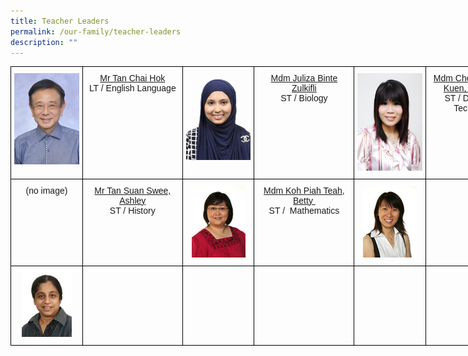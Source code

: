 ```yaml
---
title: Teacher Leaders
permalink: /our-family/teacher-leaders
description: ""
---
```

<style type="text/css">
.tg  {border-collapse:collapse;border-spacing:0;}
.tg td{border-color:black;border-style:solid;border-width:1px;font-family:Arial, sans-serif;font-size:14px;
  overflow:hidden;padding:10px 5px;word-break:normal;}
.tg th{border-color:black;border-style:solid;border-width:1px;font-family:Arial, sans-serif;font-size:14px;
  font-weight:normal;overflow:hidden;padding:10px 5px;word-break:normal;}
.tg .tg-baqh{text-align:center;vertical-align:top}
.tg .tg-0lax{text-align:left;vertical-align:top}
</style>
<table class="tg" style="undefined;table-layout: fixed; width: 825px">
<colgroup>
<col style="width: 115px">
<col style="width: 160px">
<col style="width: 115px">
<col style="width: 160px">
<col style="width: 115px">
<col style="width: 160px">
</colgroup>
<tbody>
  <tr>
		<td class="tg-0lax"><center><img src="/images/tl1.jpg"></center></td>
		<td class="tg-baqh"><center><a href="mailto:TAN_Chai_Hok@schools.gov.sg" target="">Mr Tan Chai Hok</a><br>LT /&nbsp;English Language</center></td>
    <td class="tg-0lax"><center><img src="/images/tl2.jpeg"></center></td>
    <td class="tg-baqh"><center><a href="mailto:juliza_zulkifli@schools.gov.sg" target="">Mdm&nbsp;Juliza Binte Zulkifli</a><br>ST / Biology</center></td>
    <td class="tg-0lax"><center><img src="/images/tl3.jpeg"></center></td>
    <td class="tg-baqh"><center><a href="mailto:foon_lai_kuen@schools.gov.sg" target="">Mdm Chong-Foon Lai Kuen, Christabel</a><br />ST / Design and Technology</center></td>
  </tr>
 <tr>
		<td class="tg-0lax"><center>(no image)</center></td>
		<td class="tg-baqh"><center><a href="mailto:tan_suan_swee_ashley@schools.gov.sg" target="">Mr Tan Suan Swee, Ashley</a><br />ST / History</center></td>
    <td class="tg-0lax"><center><img src="/images/tl5.jpeg"></center></td>
    <td class="tg-baqh"><center><a href="mailto:koh_piah_teah@schools.gov.sg" target="">Mdm Koh Piah Teah, Betty&nbsp;</a><br />ST / &nbsp;Mathematics</center></td>
    <td class="tg-0lax"><center><img src="/images/tl6.jpeg"></center></td>
    <td class="tg-baqh"><center></center></td>
  </tr>
 <tr>
		<td class="tg-0lax"><center><img src="/images/tl7.jpeg"></center></td>
		<td class="tg-baqh"><center></center></td>
    <td class="tg-0lax"><center></center></td>
    <td class="tg-baqh"><center></center></td>
    <td class="tg-0lax"><center></center></td>
    <td class="tg-baqh"><center></center></td>
	</tr>
</tbody>
</table>